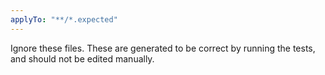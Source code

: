 ```yaml
---
applyTo: "**/*.expected"
---
```

Ignore these files. These are generated to be correct by running the tests, and should not be edited manually.
